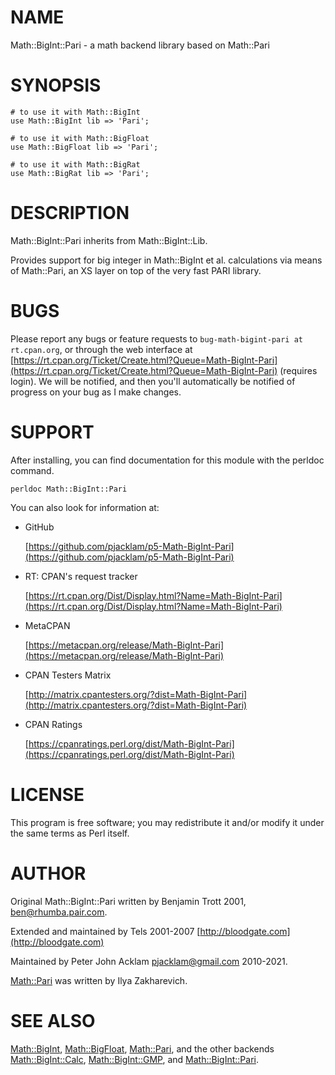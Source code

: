 # NAME

Math::BigInt::Pari - a math backend library based on Math::Pari

# SYNOPSIS

    # to use it with Math::BigInt
    use Math::BigInt lib => 'Pari';

    # to use it with Math::BigFloat
    use Math::BigFloat lib => 'Pari';

    # to use it with Math::BigRat
    use Math::BigRat lib => 'Pari';

# DESCRIPTION

Math::BigInt::Pari inherits from Math::BigInt::Lib.

Provides support for big integer in Math::BigInt et al. calculations via means
of Math::Pari, an XS layer on top of the very fast PARI library.

# BUGS

Please report any bugs or feature requests to
`bug-math-bigint-pari at rt.cpan.org`, or through the web interface at
[https://rt.cpan.org/Ticket/Create.html?Queue=Math-BigInt-Pari](https://rt.cpan.org/Ticket/Create.html?Queue=Math-BigInt-Pari)
(requires login). We will be notified, and then you'll automatically be
notified of progress on your bug as I make changes.

# SUPPORT

After installing, you can find documentation for this module with the perldoc
command.

    perldoc Math::BigInt::Pari

You can also look for information at:

- GitHub

    [https://github.com/pjacklam/p5-Math-BigInt-Pari](https://github.com/pjacklam/p5-Math-BigInt-Pari)

- RT: CPAN's request tracker

    [https://rt.cpan.org/Dist/Display.html?Name=Math-BigInt-Pari](https://rt.cpan.org/Dist/Display.html?Name=Math-BigInt-Pari)

- MetaCPAN

    [https://metacpan.org/release/Math-BigInt-Pari](https://metacpan.org/release/Math-BigInt-Pari)

- CPAN Testers Matrix

    [http://matrix.cpantesters.org/?dist=Math-BigInt-Pari](http://matrix.cpantesters.org/?dist=Math-BigInt-Pari)

- CPAN Ratings

    [https://cpanratings.perl.org/dist/Math-BigInt-Pari](https://cpanratings.perl.org/dist/Math-BigInt-Pari)

# LICENSE

This program is free software; you may redistribute it and/or modify it under
the same terms as Perl itself.

# AUTHOR

Original Math::BigInt::Pari written by Benjamin Trott 2001,
<ben@rhumba.pair.com>.

Extended and maintained by Tels 2001-2007 [http://bloodgate.com](http://bloodgate.com)

Maintained by Peter John Acklam <pjacklam@gmail.com> 2010-2021.

[Math::Pari](https://metacpan.org/pod/Math%3A%3APari) was written by Ilya Zakharevich.

# SEE ALSO

[Math::BigInt](https://metacpan.org/pod/Math%3A%3ABigInt), [Math::BigFloat](https://metacpan.org/pod/Math%3A%3ABigFloat), [Math::Pari](https://metacpan.org/pod/Math%3A%3APari), and the other backends
[Math::BigInt::Calc](https://metacpan.org/pod/Math%3A%3ABigInt%3A%3ACalc), [Math::BigInt::GMP](https://metacpan.org/pod/Math%3A%3ABigInt%3A%3AGMP), and [Math::BigInt::Pari](https://metacpan.org/pod/Math%3A%3ABigInt%3A%3APari).
